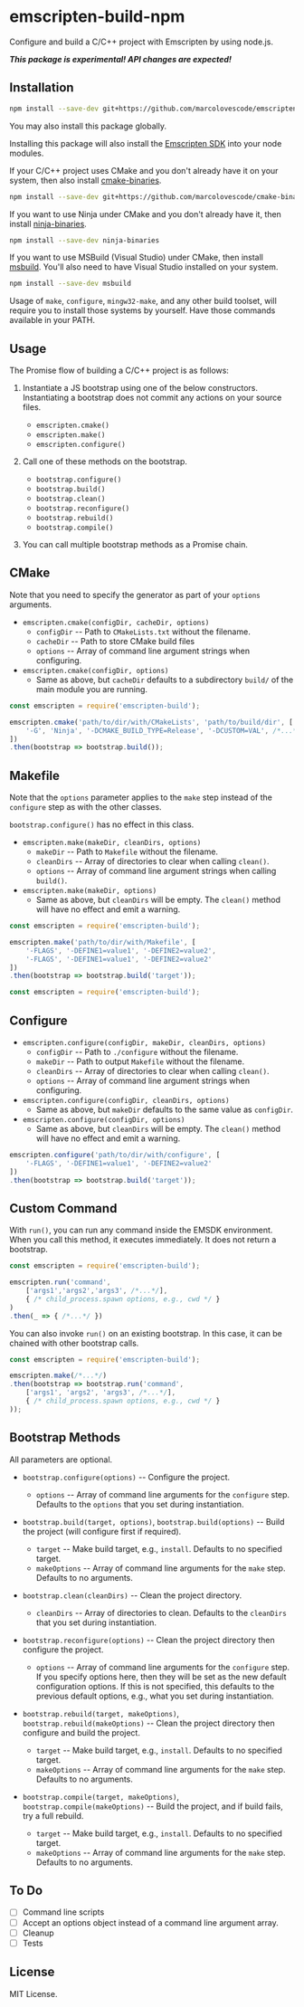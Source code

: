 # emscripten-build-npm

Configure and build a C/C++ project with Emscripten by using node.js.

***This package is experimental! API changes are expected!***

## Installation

```sh
npm install --save-dev git+https://github.com/marcolovescode/emscripten-build-npm.git
```

You may also install this package globally.

Installing this package will also install the [Emscripten SDK](https://github.com/marcolovescode/emsdk-npm)
into your node modules.

If your C/C++ project uses CMake and you don't already have it on your system,
then also install [cmake-binaries](https://github.com/marcolovescode/cmake-binaries).

```sh
npm install --save-dev git+https://github.com/marcolovescode/cmake-binaries.git
```

If you want to use Ninja under CMake and you don't already have it, then install
[ninja-binaries](https://github.com/Banno/ninja-binaries).

```sh
npm install --save-dev ninja-binaries
```

If you want to use MSBuild (Visual Studio) under CMake, then install
[msbuild](https://github.com/jhaker/nodejs-msbuild). You'll also need to have Visual Studio installed on your system.

```sh
npm install --save-dev msbuild
```

Usage of `make`, `configure`, `mingw32-make`, and any other build toolset, will
require you to install those systems by yourself. Have those commands available
in your PATH.

## Usage

The Promise flow of building a C/C++ project is as follows:

1. Instantiate a JS bootstrap using one of the below constructors. Instantiating a bootstrap does not commit any actions on your source files.

    * `emscripten.cmake()`
    * `emscripten.make()`
    * `emscripten.configure()`

2. Call one of these methods on the bootstrap.
    
    * `bootstrap.configure()`
    * `bootstrap.build()`
    * `bootstrap.clean()`
    * `bootstrap.reconfigure()`
    * `bootstrap.rebuild()`
    * `bootstrap.compile()`

3. You can call multiple bootstrap methods as a Promise chain.

## CMake

Note that you need to specify the generator as part of your `options` arguments.

* `emscripten.cmake(configDir, cacheDir, options)`
    * `configDir` -- Path to `CMakeLists.txt` without the filename.
    * `cacheDir` -- Path to store CMake build files
    * `options` -- Array of command line argument strings when configuring.
* `emscripten.cmake(configDir, options)`
    * Same as above, but `cacheDir` defaults to a subdirectory `build/` of the main module you are running.

```js
const emscripten = require('emscripten-build');

emscripten.cmake('path/to/dir/with/CMakeLists', 'path/to/build/dir', [
    '-G', 'Ninja', '-DCMAKE_BUILD_TYPE=Release', '-DCUSTOM=VAL', /*...*/
])
.then(bootstrap => bootstrap.build());
```

## Makefile

Note that the `options` parameter applies to the `make` step instead of the `configure` step as with the other classes.

`bootstrap.configure()` has no effect in this class.

* `emscripten.make(makeDir, cleanDirs, options)`
    * `makeDir` -- Path to `Makefile` without the filename.
    * `cleanDirs` -- Array of directories to clear when calling `clean()`.
    * `options` -- Array of command line argument strings when calling `build()`.
* `emscripten.make(makeDir, options)`
    * Same as above, but `cleanDirs` will be empty. The `clean()` method will have no effect and emit a warning.

```js
const emscripten = require('emscripten-build');

emscripten.make('path/to/dir/with/Makefile', [
    '-FLAGS', '-DEFINE1=value1', '-DEFINE2=value2',
    '-FLAGS', '-DEFINE1=value1', '-DEFINE2=value2'
])
.then(bootstrap => bootstrap.build('target'));
```

```js
const emscripten = require('emscripten-build');
```

## Configure

* `emscripten.configure(configDir, makeDir, cleanDirs, options)`
    * `configDir` -- Path to `./configure` without the filename.
    * `makeDir` -- Path to output `Makefile` without the filename.
    * `cleanDirs` -- Array of directories to clear when calling `clean()`.
    * `options` -- Array of command line argument strings when configuring.
* `emscripten.configure(configDir, cleanDirs, options)`
    * Same as above, but `makeDir` defaults to the same value as `configDir`.
* `emscripten.configure(configDir, options)`
    * Same as above, but `cleanDirs` will be empty. The `clean()` method will have no effect and emit a warning.

```js
emscripten.configure('path/to/dir/with/configure', [
    '-FLAGS', '-DEFINE1=value1', '-DEFINE2=value2'
])
.then(bootstrap => bootstrap.build('target'));
```

## Custom Command

With `run()`, you can run any command inside the EMSDK environment. When you call this
method, it executes immediately. It does not return a bootstrap.

```js
const emscripten = require('emscripten-build');

emscripten.run('command',
    ['args1','args2','args3', /*...*/],
    { /* child_process.spawn options, e.g., cwd */ }
)
.then(_ => { /*...*/ })
```

You can also invoke `run()` on an existing bootstrap. In this case, it can be chained
with other bootstrap calls.

```js
const emscripten = require('emscripten-build');

emscripten.make(/*...*/)
.then(bootstrap => bootstrap.run('command', 
    ['args1', 'args2', 'args3', /*...*/],
    { /* child_process.spawn options, e.g., cwd */ }
));
```

## Bootstrap Methods

All parameters are optional.

* `bootstrap.configure(options)` -- Configure the project.
    * `options` -- Array of command line arguments for the `configure` step. Defaults to the `options` that you set during instantiation.

* `bootstrap.build(target, options)`, `bootstrap.build(options)` -- Build the project (will configure first if required). 
    * `target` -- Make build target, e.g., `install`. Defaults to no specified target.
    * `makeOptions` -- Array of command line arguments for the `make` step. Defaults to no arguments.

* `bootstrap.clean(cleanDirs)` -- Clean the project directory.
    * `cleanDirs` -- Array of directories to clean. Defaults to the `cleanDirs` that you set during instantiation.

* `bootstrap.reconfigure(options)` -- Clean the project directory then configure the project.
    * `options` -- Array of command line arguments for the `configure` step. If you specify options here, then they will be set as the new default configuration options. If this is not specified, this defaults to the previous default options, e.g., what you set during instantiation.

* `bootstrap.rebuild(target, makeOptions)`, `bootstrap.rebuild(makeOptions)` -- Clean the project directory then configure and build the project.
    * `target` -- Make build target, e.g., `install`. Defaults to no specified target.
    * `makeOptions` -- Array of command line arguments for the `make` step. Defaults to no arguments.

* `bootstrap.compile(target, makeOptions)`, `bootstrap.compile(makeOptions)` -- Build the project, and if build fails, try a full rebuild.
    * `target` -- Make build target, e.g., `install`. Defaults to no specified target.
    * `makeOptions` -- Array of command line arguments for the `make` step. Defaults to no arguments.

## To Do

* [ ] Command line scripts
* [ ] Accept an options object instead of a command line argument array.
* [ ] Cleanup
* [ ] Tests

## License

MIT License.

